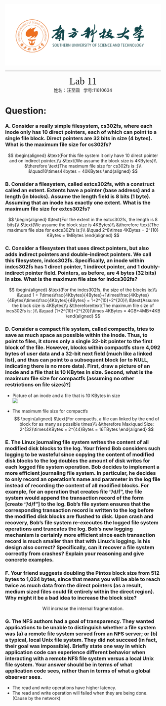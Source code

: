![](../_v_images/The_Logo_Of_Sustc.png)

---

<center><font face="Source Code Variable" size="6">Lab 11</font></center>
<center>姓名：汪至圆 &nbsp; 学号:11610634</center>

# Question:

### A. Consider a really simple filesystem, cs302fs, where each inode only has 10 direct pointers, each of which can point to a single file block. Direct pointers are 32 bits in size (4 bytes). What is the maximum file size for cs302fs?

$$
\begin{aligned}
    &\text{For this file system it only have 10 direct pointer and on indirect pointer.}\\
    &\text{We assume the block size is 4KBytes}\\
    &\therefore \text{The maximum file size for cs302fs is :}\\
    &\quad10\times4Kbytes = 40KBytes
\end{aligned}
$$

### B. Consider a filesystem, called extcs302fs, with a construct called an extent. Extents have a pointer (base address) and a length (in blocks). Assume the length field is 8 bits (1 byte). Assuming that an inode has exactly one extent. What is the maximum file size for extcs302fs?

$$
\begin{aligned}
    &\text{For the extent in the extcs302fs, the length is 8 bits}\\
    &\text{We assume the block size is 4KBytes}\\
    &\therefore \text{The maximum file size for extcs302fs is:}\\
    &\quad 2^8\times 4KBytes = 2^{10} KBytes = 1MBytes
\end{aligned}
$$

### C. Consider a filesystem that uses direct pointers, but also adds indirect pointers and double-indirect pointers. We call this filesystem, indcs302fs. Specifically, an inode within indcs302fs has 1 direct pointer, 1 indirect pointer, and 1 doubly-indirect pointer field. Pointers, as before, are 4 bytes (32 bits) in size. What is the maximum file size for indcs302fs?

$$
\begin{aligned}
    &\text{For the indcs302fs, the size of the blocks is:}\\
    &\quad 1 + 1\times\frac{4Kbytes}{4Bytes}+1\times\frac{4Kbytes}{4Bytes}\times\frac{4Kbytes}{4Bytes} = 1+2^{10}+2^{20}\\
    &\text{Assume the block size is 4KBytes}\\
    &\therefore\text{The maximum file size of incs302fs is: }\\
    &\quad (1+2^{10}+2^{20})\times 4KBytes = 4GB+4MB+4KB
\end{aligned}
$$

### D. Consider a compact file system, called compactfs, tries to save as much space as possible within the inode. Thus, to point to files, it stores only a single 32-bit pointer to the first block of the file. However, blocks within compactfs store 4,092 bytes of user data and a 32-bit next field (much like a linked list), and thus can point to a subsequent block (or to NULL, indicating there is no more data). First, draw a picture of an inode and a file that is 10 KBytes in size. Second, what is the maximum file size for compactfs (assuming no other restrictions on file sizes)?]
*   Picture of an inode and a file that is 10 KBytes in size  
    ![](_v_images/20190528_220307.jpg)

*   The maximum file size for compactfs
    $$
    \begin{aligned}
        &\text{For compactfs, a file can linked by the end of block for as many as possible times}\\
        &\therefore Max\quad Size: 2^{32}\times4KBytes = 2^{44}Bytes = 16TBytes
    \end{aligned}
    $$

### E. The Linux journaling file system writes the content of all modified disk blocks to the log. Your friend Bob considers such logging to be wasteful since copying the content of modified disk blocks to the log doubles the amount of disk writes for each logged file system operation. Bob decides to implement a more efficient journaling file system. In particular, he decides to only record an operation’s name and parameter in the log file instead of recording the content of all modified blocks. For example, for an operation that creates file “/d/f”, the file system would append the transaction record of the form [create “/d/f”] to the log. Bob’s file system ensures that the corresponding transaction record is written to the log before the modified disk blocks are flushed to disk. Upon crash and recovery, Bob’s file system re-executes the logged file system operations and truncates the log. Bob’s new logging mechanism is certainly more efficient since each transaction record is much smaller than that with Linux’s logging. Is his design also correct? Specifically, can it recover a file system correctly from crashes? Explain your reasoning and give concrete examples.


### F. Your friend suggests doubling the Pintos block size from 512 bytes to 1,024 bytes, since that means you will be able to reach twice as much data from the direct pointers (as a result, medium sized files could fit entirely within the direct region). Why might it be a bad idea to increase the block size?

$$\text{Will increase the internal fragmentation.}$$

### G. The NFS authors had a goal of transparency. They wanted applications to be unable to distinguish whether a file system was (a) a remote file system served from an NFS server; or (b) a typical, local Unix file system. They did not succeed (in fact, their goal was impossible). Briefly state one way in which application code can experience different behavior when interacting with a remote NFS file system versus a local Unix file system. Your answer should be in terms of what application code sees, rather than in terms of what a global observer sees.
*   The read and write operations have higher latency.
*   The read and write operation will failed when they are being done. (Cause by the network)